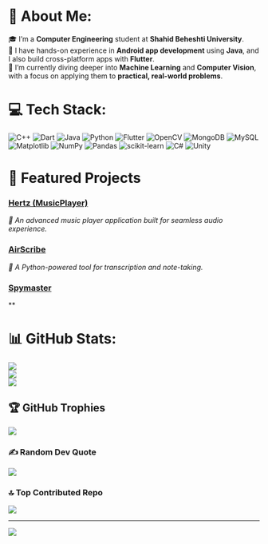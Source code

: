 # 💫 About Me:
🎓 I’m a **Computer Engineering** student at **Shahid Beheshti University**.  
📱 I have hands-on experience in **Android app development** using **Java**, and I also build cross-platform apps with **Flutter**.  
🤖 I’m currently diving deeper into **Machine Learning** and **Computer Vision**, with a focus on applying them to **practical, real-world problems**.

# 💻 Tech Stack:
![C++](https://img.shields.io/badge/c++-%2300599C.svg?style=for-the-badge&logo=c%2B%2B&logoColor=white) ![Dart](https://img.shields.io/badge/dart-%230175C2.svg?style=for-the-badge&logo=dart&logoColor=white) ![Java](https://img.shields.io/badge/java-%23ED8B00.svg?style=for-the-badge&logo=openjdk&logoColor=white) ![Python](https://img.shields.io/badge/python-3670A0?style=for-the-badge&logo=python&logoColor=ffdd54) ![Flutter](https://img.shields.io/badge/Flutter-%2302569B.svg?style=for-the-badge&logo=Flutter&logoColor=white) ![OpenCV](https://img.shields.io/badge/opencv-%23white.svg?style=for-the-badge&logo=opencv&logoColor=white) ![MongoDB](https://img.shields.io/badge/MongoDB-%234ea94b.svg?style=for-the-badge&logo=mongodb&logoColor=white)
 ![MySQL](https://img.shields.io/badge/mysql-4479A1.svg?style=for-the-badge&logo=mysql&logoColor=white) ![Matplotlib](https://img.shields.io/badge/Matplotlib-%23ffffff.svg?style=for-the-badge&logo=Matplotlib&logoColor=black) ![NumPy](https://img.shields.io/badge/numpy-%23013243.svg?style=for-the-badge&logo=numpy&logoColor=white) ![Pandas](https://img.shields.io/badge/pandas-%23150458.svg?style=for-the-badge&logo=pandas&logoColor=white) ![scikit-learn](https://img.shields.io/badge/scikit--learn-%23F7931E.svg?style=for-the-badge&logo=scikit-learn&logoColor=white) ![C#](https://img.shields.io/badge/c%23-%23239120.svg?style=for-the-badge&logo=csharp&logoColor=white) ![Unity](https://img.shields.io/badge/unity-%23000000.svg?style=for-the-badge&logo=unity&logoColor=white)

# 🚀 Featured Projects

### [Hertz (MusicPlayer)](https://github.com/ArshaFrn/MusicPlayer)
*🎵 An advanced music player application built for seamless audio experience.*

### [AirScribe](https://github.com/ArshaFrn/AirScribe)
*📝 A Python-powered tool for transcription and note-taking.*

### [Spymaster](https://myket.ir/app/com.prospy.spymaster)
**

# 📊 GitHub Stats:
![](https://github-readme-stats.vercel.app/api?username=ArshaFrn&theme=aura&hide_border=false&include_all_commits=true&count_private=true)<br/>
![](https://nirzak-streak-stats.vercel.app/?user=ArshaFrn&theme=aura&hide_border=false)<br/>
![](https://github-readme-stats.vercel.app/api/top-langs/?username=ArshaFrn&theme=aura&hide_border=false&include_all_commits=true&count_private=true&layout=compact)

## 🏆 GitHub Trophies
![](https://github-profile-trophy.vercel.app/?username=ArshaFrn&theme=dark&no-frame=false&no-bg=true&margin-w=4)

### ✍️ Random Dev Quote
![](https://quotes-github-readme.vercel.app/api?type=horizontal&theme=radical)

### 🔝 Top Contributed Repo
![](https://github-contributor-stats.vercel.app/api?username=ArshaFrn&limit=5&theme=aura&combine_all_yearly_contributions=true)

---
[![](https://visitcount.itsvg.in/api?id=ArshaFrn&icon=0&color=0)](https://visitcount.itsvg.in)

<!-- Proudly created with GPRM ( https://gprm.itsvg.in ) -->
